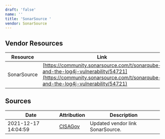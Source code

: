 ```yaml
---
draft: 'false'
name: ''
title: 'SonarSource '
vendor: SonarSource
---
```


## Vendor Resources
| Resource | Link |
| --- | --- |
| SonarSource | [https://community.sonarsource.com/t/sonarqube-and-the-log4j-vulnerability/54721](https://community.sonarsource.com/t/sonarqube-and-the-log4j-vulnerability/54721) |



## Sources
| Date | Attribution | Description |
| --- | --- | --- |
| 2021-12-17 14:04:59 | [CISAGov](https://raw.githubusercontent.com/cisagov/log4j-affected-db/develop/README.md) | Updated vendor link SonarSource.  |
